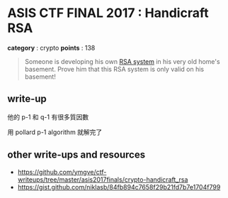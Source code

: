 # ASIS CTF FINAL 2017 : Handicraft RSA

**category** : crypto
**points** : 138

> Someone is developing his own [RSA system](https://asisctf.com/tasks/handicraft_rsa_e160ccfa45d529db2de93e3f4ac76abf99683277) in his very old home's basement. Prove him that this RSA system is only valid on his basement!

## write-up

他的 p-1 和 q-1 有很多質因數

用 pollard p-1 algorithm 就解完了

## other write-ups and resources

* https://github.com/ymgve/ctf-writeups/tree/master/asis2017finals/crypto-handicraft_rsa
* https://gist.github.com/niklasb/84fb894c7658f29b21fd7b7e1704f799
